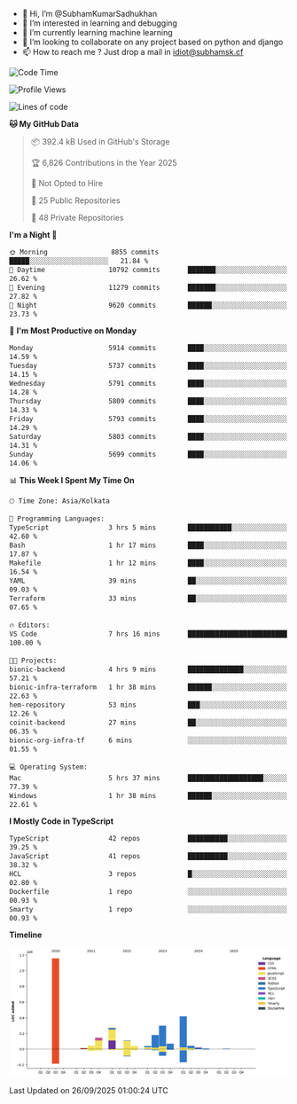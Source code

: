 - 👋 Hi, I’m @SubhamKumarSadhukhan
- 👀 I’m interested in learning and debugging
- 🌱 I’m currently learning machine learning
- 💞️ I’m looking to collaborate on any project based on python and django
- 📫 How to reach me ?
      Just drop a mail in idiot@subhamsk.cf

<!---
SubhamKumarSadhukhan/SubhamKumarSadhukhan is a ✨ special ✨ repository because its `README.md` (this file) appears on your GitHub profile.
You can click the Preview link to take a look at your changes.
--->


<!--START_SECTION:waka-->
![Code Time](http://img.shields.io/badge/Code%20Time-3%2C086%20hrs%2016%20mins-blue)

![Profile Views](http://img.shields.io/badge/Profile%20Views-7-blue)

![Lines of code](https://img.shields.io/badge/From%20Hello%20World%20I%27ve%20Written-2.8%20million%20lines%20of%20code-blue)

**🐱 My GitHub Data** 

> 📦 392.4 kB Used in GitHub's Storage 
 > 
> 🏆 6,826 Contributions in the Year 2025
 > 
> 🚫 Not Opted to Hire
 > 
> 📜 25 Public Repositories 
 > 
> 🔑 48 Private Repositories 
 > 
**I'm a Night 🦉** 

```text
🌞 Morning                8855 commits        █████░░░░░░░░░░░░░░░░░░░░   21.84 % 
🌆 Daytime                10792 commits       ███████░░░░░░░░░░░░░░░░░░   26.62 % 
🌃 Evening                11279 commits       ███████░░░░░░░░░░░░░░░░░░   27.82 % 
🌙 Night                  9620 commits        ██████░░░░░░░░░░░░░░░░░░░   23.73 % 
```
📅 **I'm Most Productive on Monday** 

```text
Monday                   5914 commits        ████░░░░░░░░░░░░░░░░░░░░░   14.59 % 
Tuesday                  5737 commits        ████░░░░░░░░░░░░░░░░░░░░░   14.15 % 
Wednesday                5791 commits        ████░░░░░░░░░░░░░░░░░░░░░   14.28 % 
Thursday                 5809 commits        ████░░░░░░░░░░░░░░░░░░░░░   14.33 % 
Friday                   5793 commits        ████░░░░░░░░░░░░░░░░░░░░░   14.29 % 
Saturday                 5803 commits        ████░░░░░░░░░░░░░░░░░░░░░   14.31 % 
Sunday                   5699 commits        ████░░░░░░░░░░░░░░░░░░░░░   14.06 % 
```


📊 **This Week I Spent My Time On** 

```text
🕑︎ Time Zone: Asia/Kolkata

💬 Programming Languages: 
TypeScript               3 hrs 5 mins        ███████████░░░░░░░░░░░░░░   42.60 % 
Bash                     1 hr 17 mins        ████░░░░░░░░░░░░░░░░░░░░░   17.87 % 
Makefile                 1 hr 12 mins        ████░░░░░░░░░░░░░░░░░░░░░   16.54 % 
YAML                     39 mins             ██░░░░░░░░░░░░░░░░░░░░░░░   09.03 % 
Terraform                33 mins             ██░░░░░░░░░░░░░░░░░░░░░░░   07.65 % 

🔥 Editors: 
VS Code                  7 hrs 16 mins       █████████████████████████   100.00 % 

🐱‍💻 Projects: 
bionic-backend           4 hrs 9 mins        ██████████████░░░░░░░░░░░   57.21 % 
bionic-infra-terraform   1 hr 38 mins        ██████░░░░░░░░░░░░░░░░░░░   22.63 % 
hem-repository           53 mins             ███░░░░░░░░░░░░░░░░░░░░░░   12.26 % 
coinit-backend           27 mins             ██░░░░░░░░░░░░░░░░░░░░░░░   06.35 % 
bionic-org-infra-tf      6 mins              ░░░░░░░░░░░░░░░░░░░░░░░░░   01.55 % 

💻 Operating System: 
Mac                      5 hrs 37 mins       ███████████████████░░░░░░   77.39 % 
Windows                  1 hr 38 mins        ██████░░░░░░░░░░░░░░░░░░░   22.61 % 
```

**I Mostly Code in TypeScript** 

```text
TypeScript               42 repos            ██████████░░░░░░░░░░░░░░░   39.25 % 
JavaScript               41 repos            ██████████░░░░░░░░░░░░░░░   38.32 % 
HCL                      3 repos             █░░░░░░░░░░░░░░░░░░░░░░░░   02.80 % 
Dockerfile               1 repo              ░░░░░░░░░░░░░░░░░░░░░░░░░   00.93 % 
Smarty                   1 repo              ░░░░░░░░░░░░░░░░░░░░░░░░░   00.93 % 
```



**Timeline**

![Lines of Code chart](https://raw.githubusercontent.com/SubhamKumarSadhukhan/SubhamKumarSadhukhan/main/assets/bar_graph.png)


 Last Updated on 26/09/2025 01:00:24 UTC
<!--END_SECTION:waka-->
